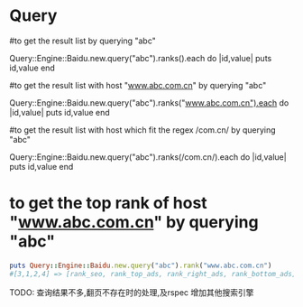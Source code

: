 Query
==========



#to get the result list by querying "abc"

Query::Engine::Baidu.new.query("abc").ranks().each do |id,value|
    puts id,value
end

#to get the result list with host "www.abc.com.cn" by querying "abc"

Query::Engine::Baidu.new.query("abc").ranks("www.abc.com.cn").each do |id,value|
    puts id,value
end

#to get the result list with host which fit the regex /com.cn/ by querying "abc"

Query::Engine::Baidu.new.query("abc").ranks(/com.cn/).each do |id,value|
    puts id,value
end

# to get the top rank of host "www.abc.com.cn" by querying "abc"

```ruby
puts Query::Engine::Baidu.new.query("abc").rank("www.abc.com.cn")
#[3,1,2,4] => [rank_seo, rank_top_ads, rank_right_ads, rank_bottom_ads]
```

TODO:
查询结果不多,翻页不存在时的处理,及rspec
增加其他搜索引擎
